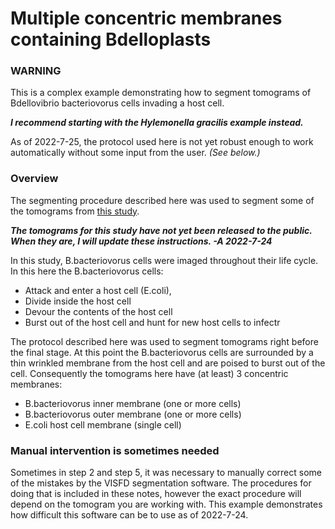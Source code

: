 Multiple concentric membranes containing Bdelloplasts
==========

### WARNING

This is a complex example demonstrating how to segment tomograms
of Bdellovibrio bacteriovorus cells invading a host cell.

***I recommend starting with the Hylemonella gracilis example instead.***

As of 2022-7-25, the protocol used here is not yet robust enough
to work automatically without some input from the user.
*(See below.)*


### Overview

The segmenting procedure described here was used to segment some of the
tomograms from
[this study](https://www.biorxiv.org/content/10.1101/2022.06.13.496000v1).

***The tomograms for this study have not yet been released to the public.
When they are, I will update these instructions. -A 2022-7-24***

In this study, B.bacteriovorus cells were imaged throughout their
life cycle.  In this here the B.bacteriovorus cells:

-  Attack and enter a host cell (E.coli),
-  Divide inside the host cell
-  Devour the contents of the host cell
-  Burst out of the host cell and hunt for new host cells to infectr

The protocol described here was used to segment tomograms right
before the final stage.
At this point the B.bacteriovorus cells are surrounded by a thin
wrinkled membrane from the host cell and are poised to burst out of the cell.
Consequently the tomograms here have (at least) 3 concentric membranes:

-  B.bacteriovorus inner membrane (one or more cells)
-  B.bacteriovorus outer membrane (one or more cells)
-  E.coli host cell membrane (single cell)


### Manual intervention is sometimes needed

Sometimes in step 2 and step 5, it was necessary to manually correct some
of the mistakes by the VISFD segmentation software.
The procedures for doing that is included in these notes,
however the exact procedure will depend on the tomogram you are working with.
This example demonstrates how difficult this software can be to use
as of 2022-7-24.
